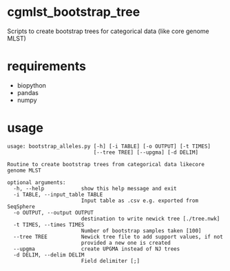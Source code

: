 # cgmlst_bootstrap_tree
Scripts to create bootstrap trees for categorical data (like core genome MLST)

# requirements
- biopython
- pandas
- numpy

# usage

```
usage: bootstrap_alleles.py [-h] [-i TABLE] [-o OUTPUT] [-t TIMES]
                            [--tree TREE] [--upgma] [-d DELIM]

Routine to create bootstrap trees from categorical data likecore genome MLST

optional arguments:
  -h, --help            show this help message and exit
  -i TABLE, --input_table TABLE
                        Input table as .csv e.g. exported from SeqSphere
  -o OUTPUT, --output OUTPUT
                        destination to write newick tree [./tree.nwk]
  -t TIMES, --times TIMES
                        Number of bootstrap samples taken [100]
  --tree TREE           Newick tree file to add support values, if not
                        provided a new one is created
  --upgma               create UPGMA instead of NJ trees
  -d DELIM, --delim DELIM
                        Field delimiter [;]
```
